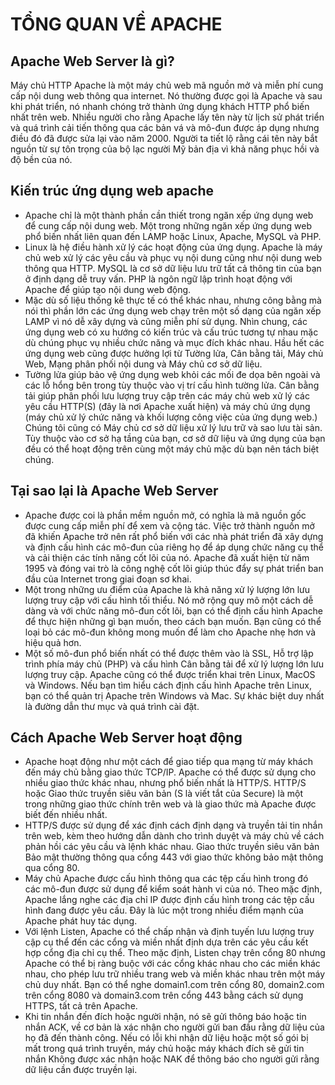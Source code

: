 # TỔNG QUAN VỀ APACHE

## Apache Web Server là gì?
Máy chủ HTTP Apache là một máy chủ web mã nguồn mở và miễn phí cung cấp nội dung web thông qua internet. Nó thường được gọi là Apache và sau khi phát triển, nó nhanh chóng trở thành ứng dụng khách HTTP phổ biến nhất trên web. Nhiều người cho rằng Apache lấy tên này từ lịch sử phát triển và quá trình cải tiến thông qua các bản vá và mô-đun được áp dụng nhưng điều đó đã được sửa lại vào năm 2000. Người ta tiết lộ rằng cái tên này bắt nguồn từ sự tôn trọng của bộ lạc người Mỹ bản địa vì khả năng phục hồi và độ bền của nó.

## Kiến trúc ứng dụng web apache
- Apache chỉ là một thành phần cần thiết trong ngăn xếp ứng dụng web để cung cấp nội dung web. Một trong những ngăn xếp ứng dụng web phổ biến nhất liên quan đến LAMP hoặc Linux, Apache, MySQL và PHP.
- Linux là hệ điều hành xử lý các hoạt động của ứng dụng. Apache là máy chủ web xử lý các yêu cầu và phục vụ nội dung cũng như nội dung web thông qua HTTP. MySQL là cơ sở dữ liệu lưu trữ tất cả thông tin của bạn ở định dạng dễ truy vấn. PHP là ngôn ngữ lập trình hoạt động với Apache để giúp tạo nội dung web động.
- Mặc dù số liệu thống kê thực tế có thể khác nhau, nhưng công bằng mà nói thì phần lớn các ứng dụng web chạy trên một số dạng của ngăn xếp LAMP vì nó dễ xây dựng và cũng miễn phí sử dụng. Nhìn chung, các ứng dụng web có xu hướng có kiến trúc và cấu trúc tương tự nhau mặc dù chúng phục vụ nhiều chức năng và mục đích khác nhau. Hầu hết các ứng dụng web cũng được hưởng lợi từ Tường lửa, Cân bằng tải, Máy chủ Web, Mạng phân phối nội dung và Máy chủ cơ sở dữ liệu.
- Tường lửa giúp bảo vệ ứng dụng web khỏi các mối đe dọa bên ngoài và các lỗ hổng bên trong tùy thuộc vào vị trí cấu hình tường lửa. Cân bằng tải giúp phân phối lưu lượng truy cập trên các máy chủ web xử lý các yêu cầu HTTP(S) (đây là nơi Apache xuất hiện) và máy chủ ứng dụng (máy chủ xử lý chức năng và khối lượng công việc của ứng dụng web.) Chúng tôi cũng có Máy chủ cơ sở dữ liệu xử lý lưu trữ và sao lưu tài sản. Tùy thuộc vào cơ sở hạ tầng của bạn, cơ sở dữ liệu và ứng dụng của bạn đều có thể hoạt động trên cùng một máy chủ mặc dù bạn nên tách biệt chúng.

## Tại sao lại là Apache Web Server
- Apache được coi là phần mềm nguồn mở, có nghĩa là mã nguồn gốc được cung cấp miễn phí để xem và cộng tác. Việc trở thành nguồn mở đã khiến Apache trở nên rất phổ biến với các nhà phát triển đã xây dựng và định cấu hình các mô-đun của riêng họ để áp dụng chức năng cụ thể và cải thiện các tính năng cốt lõi của nó. Apache đã xuất hiện từ năm 1995 và đóng vai trò là công nghệ cốt lõi giúp thúc đẩy sự phát triển ban đầu của Internet trong giai đoạn sơ khai.
- Một trong những ưu điểm của Apache là khả năng xử lý lượng lớn lưu lượng truy cập với cấu hình tối thiểu. Nó mở rộng quy mô một cách dễ dàng và với chức năng mô-đun cốt lõi, bạn có thể định cấu hình Apache để thực hiện những gì bạn muốn, theo cách bạn muốn. Bạn cũng có thể loại bỏ các mô-đun không mong muốn để làm cho Apache nhẹ hơn và hiệu quả hơn.
- Một số mô-đun phổ biến nhất có thể được thêm vào là SSL, Hỗ trợ lập trình phía máy chủ (PHP) và cấu hình Cân bằng tải để xử lý lượng lớn lưu lượng truy cập. Apache cũng có thể được triển khai trên Linux, MacOS và Windows. Nếu bạn tìm hiểu cách định cấu hình Apache trên Linux, bạn có thể quản trị Apache trên Windows và Mac. Sự khác biệt duy nhất là đường dẫn thư mục và quá trình cài đặt.

## Cách Apache Web Server hoạt động
- Apache hoạt động như một cách để giao tiếp qua mạng từ máy khách đến máy chủ bằng giao thức TCP/IP. Apache có thể được sử dụng cho nhiều giao thức khác nhau, nhưng phổ biến nhất là HTTP/S. HTTP/S hoặc Giao thức truyền siêu văn bản (S là viết tắt của Secure) là một trong những giao thức chính trên web và là giao thức mà Apache được biết đến nhiều nhất.
- HTTP/S được sử dụng để xác định cách định dạng và truyền tải tin nhắn trên web, kèm theo hướng dẫn dành cho trình duyệt và máy chủ về cách phản hồi các yêu cầu và lệnh khác nhau. Giao thức truyền siêu văn bản Bảo mật thường thông qua cổng 443 với giao thức không bảo mật thông qua cổng 80.
- Máy chủ Apache được cấu hình thông qua các tệp cấu hình trong đó các mô-đun được sử dụng để kiểm soát hành vi của nó. Theo mặc định, Apache lắng nghe các địa chỉ IP được định cấu hình trong các tệp cấu hình đang được yêu cầu. Đây là lúc một trong nhiều điểm mạnh của Apache phát huy tác dụng.
- Với lệnh Listen, Apache có thể chấp nhận và định tuyến lưu lượng truy cập cụ thể đến các cổng và miền nhất định dựa trên các yêu cầu kết hợp cổng địa chỉ cụ thể. Theo mặc định, Listen chạy trên cổng 80 nhưng Apache có thể bị ràng buộc với các cổng khác nhau cho các miền khác nhau, cho phép lưu trữ nhiều trang web và miền khác nhau trên một máy chủ duy nhất. Bạn có thể nghe domain1.com trên cổng 80, domain2.com trên cổng 8080 và domain3.com trên cổng 443 bằng cách sử dụng HTTPS, tất cả trên Apache.
- Khi tin nhắn đến đích hoặc người nhận, nó sẽ gửi thông báo hoặc tin nhắn ACK, về cơ bản là xác nhận cho người gửi ban đầu rằng dữ liệu của họ đã đến thành công. Nếu có lỗi khi nhận dữ liệu hoặc một số gói bị mất trong quá trình truyền, máy chủ hoặc máy khách đích sẽ gửi tin nhắn Không được xác nhận hoặc NAK để thông báo cho người gửi rằng dữ liệu cần được truyền lại.
